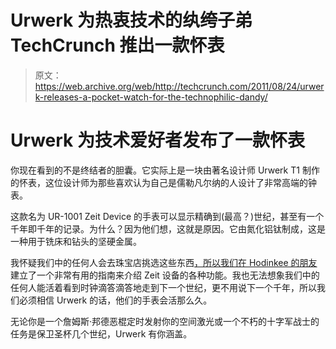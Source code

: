 # Urwerk 为热衷技术的纨绔子弟 TechCrunch 推出一款怀表

> 原文：<https://web.archive.org/web/http://techcrunch.com/2011/08/24/urwerk-releases-a-pocket-watch-for-the-technophilic-dandy/>

# Urwerk 为技术爱好者发布了一款怀表

你现在看到的不是终结者的胆囊。它实际上是一块由著名设计师 Urwerk T1 制作的怀表，这位设计师为那些喜欢认为自己是儒勒凡尔纳的人设计了非常高端的钟表。

这款名为 UR-1001 Zeit Device 的手表可以显示精确到(最高？)世纪，甚至有一个千年即千年的记录。为什么？因为他们想，这就是原因。它由氮化铝钛制成，这是一种用于铣床和钻头的坚硬金属。

我怀疑我们中的任何人会去珠宝店挑选这些东西[，所以我们在 Hodinkee 的朋友](https://web.archive.org/web/20230204234428/http://www.hodinkee.com/blog/2011/8/24/introducing-the-urwerk-ur-1001-zeit-device-uber-complication.html)建立了一个非常有用的指南来介绍 Zeit 设备的各种功能。我也无法想象我们中的任何人能活着看到时钟滴答滴答地走到下一个世纪，更不用说下一个千年，所以我们必须相信 Urwerk 的话，他们的手表会活那么久。

无论你是一个詹姆斯·邦德恶棍定时发射你的空间激光或一个不朽的十字军战士的任务是保卫圣杯几个世纪，Urwerk 有你涵盖。